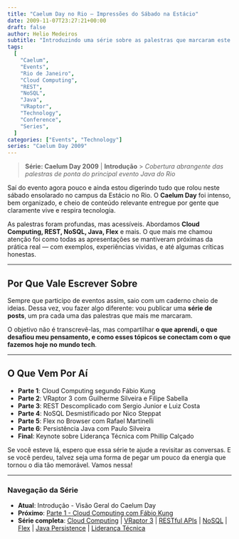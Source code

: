 ```yaml
---
title: "Caelum Day no Rio – Impressões do Sábado na Estácio"
date: 2009-11-07T23:27:21+00:00
draft: false
author: Helio Medeiros
subtitle: "Introduzindo uma série sobre as palestras que marcaram este evento"
tags:
  [
    "Caelum",
    "Events",
    "Rio de Janeiro",
    "Cloud Computing",
    "REST",
    "NoSQL",
    "Java",
    "VRaptor",
    "Technology",
    "Conference",
    "Series",
  ]
categories: ["Events", "Technology"]
series: "Caelum Day 2009"
---
```


> **Série: Caelum Day 2009** | **Introdução** > _Cobertura abrangente das palestras de ponta do principal evento Java do Rio_

Saí do evento agora pouco e ainda estou digerindo tudo que rolou neste sábado ensolarado no campus da Estácio no Rio. O **Caelum Day** foi intenso, bem organizado, e cheio de conteúdo relevante entregue por gente que claramente vive e respira tecnologia.

As palestras foram profundas, mas acessíveis. Abordamos **Cloud Computing, REST, NoSQL, Java, Flex** e mais. O que mais me chamou atenção foi como todas as apresentações se mantiveram próximas da prática real — com exemplos, experiências vividas, e até algumas críticas honestas.

---

## Por Que Vale Escrever Sobre

Sempre que participo de eventos assim, saio com um caderno cheio de ideias. Dessa vez, vou fazer algo diferente: vou publicar uma **série de posts**, um pra cada uma das palestras que mais me marcaram.

O objetivo não é transcrevê-las, mas compartilhar **o que aprendi, o que desafiou meu pensamento, e como esses tópicos se conectam com o que fazemos hoje no mundo tech**.

---

## O Que Vem Por Aí

- **Parte 1**: Cloud Computing segundo Fábio Kung
- **Parte 2**: VRaptor 3 com Guilherme Silveira e Filipe Sabella
- **Parte 3**: REST Descomplicado com Sergio Junior e Luiz Costa
- **Parte 4**: NoSQL Desmistificado por Nico Steppat
- **Parte 5**: Flex no Browser com Rafael Martinelli
- **Parte 6**: Persistência Java com Paulo Silveira
- **Final**: Keynote sobre Liderança Técnica com Phillip Calçado

Se você esteve lá, espero que essa série te ajude a revisitar as conversas. E se você perdeu, talvez seja uma forma de pegar um pouco da energia que tornou o dia tão memorável. Vamos nessa!

---

### **Navegação da Série**

- **Atual**: Introdução - Visão Geral do Caelum Day
- **Próximo**: [Parte 1 - Cloud Computing com Fábio Kung](../2009-11-08-caelum-day-part1-cloud-fabio-kung/)
- **Série completa**: [Cloud Computing](../2009-11-08-caelum-day-part1-cloud-fabio-kung/) | [VRaptor 3](../2009-11-09-caelum-day-part2-vraptor3/) | [RESTful APIs](../2009-11-10-caelum-day-part3-restful-apis/) | [NoSQL](../2009-11-11-caelum-day-part4-nosql/) | [Flex](../2009-11-12-caelum-day-part5-flex/) | [Java Persistence](../2009-11-13-caelum-day-part6-java-persistence/) | [Liderança Técnica](../2009-11-14-caelum-day-final-leadership-phillip-calcado/)
